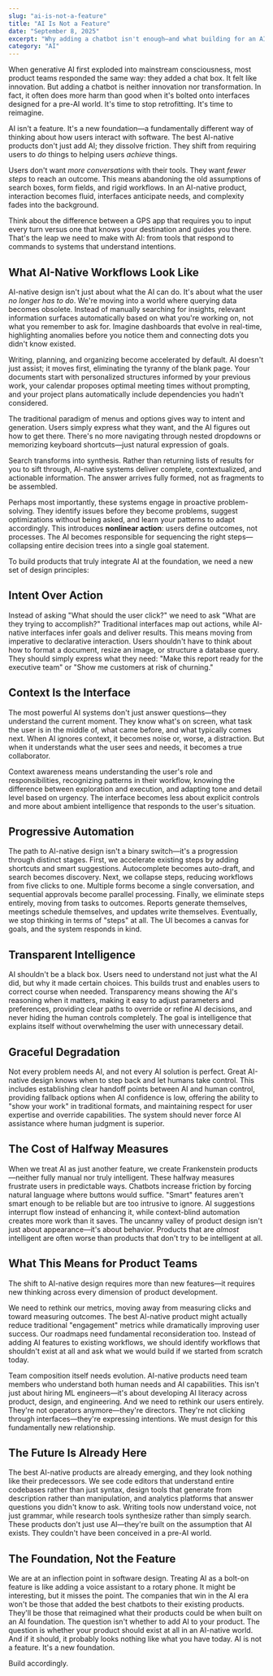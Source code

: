```yaml
---
slug: "ai-is-not-a-feature"
title: "AI Is Not a Feature"
date: "September 8, 2025"
excerpt: "Why adding a chatbot isn't enough—and what building for an AI-native future really means."
category: "AI"
---
```


When generative AI first exploded into mainstream consciousness, most product teams responded the same way: they added a chat box. It felt like innovation. But adding a chatbot is neither innovation nor transformation. In fact, it often does more harm than good when it's bolted onto interfaces designed for a pre-AI world. It's time to stop retrofitting. It's time to reimagine.

AI isn't a feature. It's a new foundation—a fundamentally different way of thinking about how users interact with software. The best AI-native products don't just add AI; they dissolve friction. They shift from requiring users to *do* things to helping users *achieve* things.

Users don't want *more conversations* with their tools. They want *fewer steps* to reach an outcome. This means abandoning the old assumptions of search boxes, form fields, and rigid workflows. In an AI-native product, interaction becomes fluid, interfaces anticipate needs, and complexity fades into the background.

Think about the difference between a GPS app that requires you to input every turn versus one that knows your destination and guides you there. That's the leap we need to make with AI: from tools that respond to commands to systems that understand intentions.

## What AI-Native Workflows Look Like

AI-native design isn't just about what the AI can do. It's about what the user *no longer has to do*. We're moving into a world where querying data becomes obsolete. Instead of manually searching for insights, relevant information surfaces automatically based on what you're working on, not what you remember to ask for. Imagine dashboards that evolve in real-time, highlighting anomalies before you notice them and connecting dots you didn't know existed.

Writing, planning, and organizing become accelerated by default. AI doesn't just assist; it moves first, eliminating the tyranny of the blank page. Your documents start with personalized structures informed by your previous work, your calendar proposes optimal meeting times without prompting, and your project plans automatically include dependencies you hadn't considered.

The traditional paradigm of menus and options gives way to intent and generation. Users simply express what they want, and the AI figures out how to get there. There's no more navigating through nested dropdowns or memorizing keyboard shortcuts—just natural expression of goals.

Search transforms into synthesis. Rather than returning lists of results for you to sift through, AI-native systems deliver complete, contextualized, and actionable information. The answer arrives fully formed, not as fragments to be assembled.

Perhaps most importantly, these systems engage in proactive problem-solving. They identify issues before they become problems, suggest optimizations without being asked, and learn your patterns to adapt accordingly. This introduces **nonlinear action**: users define outcomes, not processes. The AI becomes responsible for sequencing the right steps—collapsing entire decision trees into a single goal statement.

To build products that truly integrate AI at the foundation, we need a new set of design principles:

## Intent Over Action

Instead of asking "What should the user click?" we need to ask "What are they trying to accomplish?" Traditional interfaces map out actions, while AI-native interfaces infer goals and deliver results. This means moving from imperative to declarative interaction. Users shouldn't have to think about how to format a document, resize an image, or structure a database query. They should simply express what they need: "Make this report ready for the executive team" or "Show me customers at risk of churning."

## Context Is the Interface

The most powerful AI systems don't just answer questions—they understand the current moment. They know what's on screen, what task the user is in the middle of, what came before, and what typically comes next. When AI ignores context, it becomes noise or, worse, a distraction. But when it understands what the user sees and needs, it becomes a true collaborator.

Context awareness means understanding the user's role and responsibilities, recognizing patterns in their workflow, knowing the difference between exploration and execution, and adapting tone and detail level based on urgency. The interface becomes less about explicit controls and more about ambient intelligence that responds to the user's situation.

## Progressive Automation

The path to AI-native design isn't a binary switch—it's a progression through distinct stages. First, we accelerate existing steps by adding shortcuts and smart suggestions. Autocomplete becomes auto-draft, and search becomes discovery. Next, we collapse steps, reducing workflows from five clicks to one. Multiple forms become a single conversation, and sequential approvals become parallel processing. Finally, we eliminate steps entirely, moving from tasks to outcomes. Reports generate themselves, meetings schedule themselves, and updates write themselves. Eventually, we stop thinking in terms of "steps" at all. The UI becomes a canvas for goals, and the system responds in kind.

## Transparent Intelligence

AI shouldn't be a black box. Users need to understand not just what the AI did, but why it made certain choices. This builds trust and enables users to correct course when needed. Transparency means showing the AI's reasoning when it matters, making it easy to adjust parameters and preferences, providing clear paths to override or refine AI decisions, and never hiding the human controls completely. The goal is intelligence that explains itself without overwhelming the user with unnecessary detail.

## Graceful Degradation

Not every problem needs AI, and not every AI solution is perfect. Great AI-native design knows when to step back and let humans take control. This includes establishing clear handoff points between AI and human control, providing fallback options when AI confidence is low, offering the ability to "show your work" in traditional formats, and maintaining respect for user expertise and override capabilities. The system should never force AI assistance where human judgment is superior.

## The Cost of Halfway Measures

When we treat AI as just another feature, we create Frankenstein products—neither fully manual nor truly intelligent. These halfway measures frustrate users in predictable ways. Chatbots increase friction by forcing natural language where buttons would suffice. "Smart" features aren't smart enough to be reliable but are too intrusive to ignore. AI suggestions interrupt flow instead of enhancing it, while context-blind automation creates more work than it saves. The uncanny valley of product design isn't just about appearance—it's about behavior. Products that are *almost* intelligent are often worse than products that don't try to be intelligent at all.

## What This Means for Product Teams

The shift to AI-native design requires more than new features—it requires new thinking across every dimension of product development.

We need to rethink our metrics, moving away from measuring clicks and toward measuring outcomes. The best AI-native product might actually reduce traditional "engagement" metrics while dramatically improving user success. Our roadmaps need fundamental reconsideration too. Instead of adding AI features to existing workflows, we should identify workflows that shouldn't exist at all and ask what we would build if we started from scratch today.

Team composition itself needs evolution. AI-native products need team members who understand both human needs and AI capabilities. This isn't just about hiring ML engineers—it's about developing AI literacy across product, design, and engineering. And we need to rethink our users entirely. They're not operators anymore—they're directors. They're not clicking through interfaces—they're expressing intentions. We must design for this fundamentally new relationship.

## The Future Is Already Here

The best AI-native products are already emerging, and they look nothing like their predecessors. We see code editors that understand entire codebases rather than just syntax, design tools that generate from description rather than manipulation, and analytics platforms that answer questions you didn't know to ask. Writing tools now understand voice, not just grammar, while research tools synthesize rather than simply search. These products don't just use AI—they're built on the assumption that AI exists. They couldn't have been conceived in a pre-AI world.

## The Foundation, Not the Feature

We are at an inflection point in software design. Treating AI as a bolt-on feature is like adding a voice assistant to a rotary phone. It might be interesting, but it misses the point. The companies that win in the AI era won't be those that added the best chatbots to their existing products. They'll be those that reimagined what their products could be when built on an AI foundation. The question isn't whether to add AI to your product. The question is whether your product should exist at all in an AI-native world. And if it should, it probably looks nothing like what you have today. AI is not a feature. It's a new foundation.

Build accordingly.